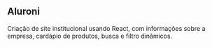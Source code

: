 ## Aluroni
Criação de site institucional usando React, com informações sobre a empresa, cardápio de produtos, busca e filtro dinâmicos.
